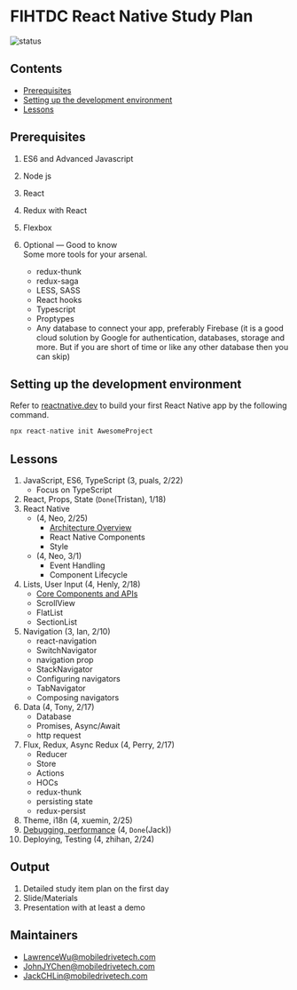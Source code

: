 # FIHTDC React Native Study Plan

![status](https://user-images.githubusercontent.com/3796237/150312173-5f8fa064-d2c2-4269-bcac-70f83ae0d5c5.png)

## Contents

* [Prerequisites](#prerequisites)
* [Setting up the development environment](#setting-up-the-development-environment)
* [Lessons](#lessons)

## Prerequisites

1. ES6 and Advanced Javascript

2. Node js

3. React

4. Redux with React

5. Flexbox

6. Optional — Good to know  
    Some more tools for your arsenal.  
    * redux-thunk
    * redux-saga
    * LESS, SASS
    * React hooks
    * Typescript
    * Proptypes
    * Any database to connect your app, preferably Firebase (it is a good cloud solution by Google for authentication, databases, storage and more. But if you are short of time or like any other database then you can skip)

## Setting up the development environment

Refer to [reactnative.dev](https://reactnative.dev/docs/environment-setup) to build your first React Native app by the following command.

```js
npx react-native init AwesomeProject
```

## Lessons

1. JavaScript, ES6, TypeScript (3, puals, 2/22)
    * Focus on TypeScript
2. React, Props, State (`Done`(Tristan), 1/18)
3. React Native 
    * (4, Neo, 2/25)
        * [Architecture Overview](https://reactnative.dev/docs/architecture-overview)
        * React Native Components
        * Style
    * (4, Neo, 3/1)
        * Event Handling
        * Component Lifecycle
4. Lists, User Input (4, Henly, 2/18)
    * [Core Components and APIs](https://reactnative.dev/docs/components-and-apis)
    * ScrollView
    * FlatList
    * SectionList
5. Navigation (3, Ian, 2/10)
    * react-navigation
    * SwitchNavigator
    * navigation prop
    * StackNavigator
    * Configuring navigators
    * TabNavigator
    * Composing navigators
6. Data (4, Tony, 2/17)
    * Database
    * Promises, Async/Await
    * http request
7. Flux, Redux, Async Redux (4, Perry, 2/17)
    * Reducer
    * Store
    * Actions
    * HOCs
    * redux-thunk
    * persisting state
    * redux-persist
8. Theme, i18n (4, xuemin, 2/25)
9. [Debugging, performance](https://github.com/jack1118/DebuggingReactNative) (4, `Done`(Jack))
10. Deploying, Testing (4, zhihan, 2/24)

## Output

1. Detailed study item plan on the first day
2. Slide/Materials
3. Presentation with at least a demo

## Maintainers

* LawrenceWu@mobiledrivetech.com
* JohnJYChen@mobiledrivetech.com
* JackCHLin@mobiledrivetech.com
